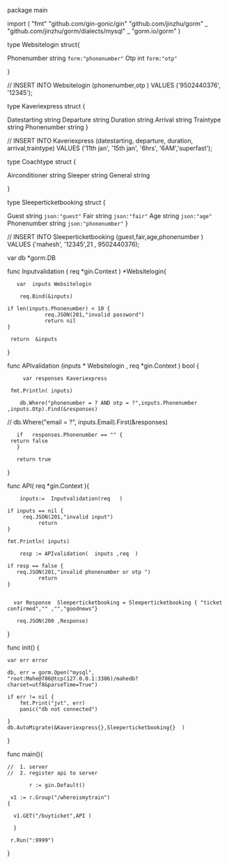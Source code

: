 


package main 

import (
	"fmt"
       "github.com/gin-gonic/gin"
	"github.com/jinzhu/gorm"
	_ "github.com/jinzhu/gorm/dialects/mysql"
	_ "gorm.io/gorm"
)

type Websitelogin struct{

  Phonenumber  string	  `form:"phonenumber"`
  Otp           int          `form:"otp"`


}

 // INSERT INTO Websitelogin (phonenumber,otp ) VALUES ('9502440376', '12345');


type  Kaveriexpress  struct {

 Datestarting string 
 Departure    string
 Duration     string
 Arrival      string
 Traintype    string
 Phonenumber    string 
}

 // INSERT INTO Kaveriexpress (datestarting, departure, duration, arrival,traintype) VALUES ('11th jan', '15th jan', '6hrs', '6AM','superfast');

type Coachtype struct {

  Airconditioner  string
  Sleeper         string
  General         string

  }


type Sleeperticketbooking struct {

  Guest           string    `json:"guest"`
  Fair         string        `json:"fair"`
  Age           string       `json:"age"`
  Phonenumber    string     `json:"phonenumber"`
  }


  // INSERT INTO Sleeperticketbooking (guest,fair,age,phonenumber ) VALUES ('mahesh', '12345',21 , 9502440376);



  

var db *gorm.DB

 func Inputvalidation (  req  *gin.Context  )  *Websitelogin{

       var  inputs Websitelogin

        req.Bind(&inputs)

	if len(inputs.Phonenumber) < 10 {
			    req.JSON(201,"invalid password")
			    return nil
	}
  
     return  &inputs

 }


func    APIvalidation (inputs * Websitelogin , req   *gin.Context  ) bool   {

         var responses Kaveriexpress

	 fmt.Println( inputs)

        db.Where("phonenumber = ? AND otp = ?",inputs.Phonenumber ,inputs.Otp).Find(&responses)

   //  db.Where("email = ?", inputs.Email).First(&responses)

       if   responses.Phonenumber == "" {
	 return false
       }

       return true

}


func API( req   *gin.Context   ){

  
 
        inputs:=  Inputvalidation(req   )

	if inputs == nil {
	     req.JSON(201,"invalid input")
              return 
	}
	
	fmt.Println( inputs)

        resp := APIvalidation(  inputs ,req  )

	if resp == false {
	   req.JSON(201,"invalid phonenumber or otp ")
              return 
	}


      var Response  Sleeperticketbooking = Sleeperticketbooking { "ticket confirmed","" ,"","goodnews"}

       req.JSON(200 ,Response)
}



 func init() {

	var err error

	db, err = gorm.Open("mysql", "root:Mahe@786@tcp(127.0.0.1:3306)/mahedb?charset=utf8&parseTime=True")

	if err != nil {
		fmt.Print("jvt", err)
		panic("db not connected")

	}
	db.AutoMigrate(&Kaveriexpress{},Sleeperticketbooking{}  )


}



func main(){

	//  1. server 
	//  2. register api to server 
	 
           r := gin.Default()

     v1 := r.Group("/whereismytrain")
	{

	  v1.GET("/buyticket",API )

	  }
	
	 r.Run(":9999")


}
